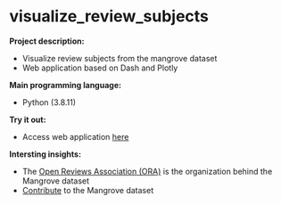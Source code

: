 # visualize_review_subjects

**Project description:**
* Visualize review subjects from the mangrove dataset
* Web application based on Dash and Plotly

**Main programming language:**
* Python (3.8.11)

**Try it out:**
* Access web application [here](https://lubech.pythonanywhere.com/)

**Intersting insights:**
* The [Open Reviews Association (ORA)](https://open-reviews.net/) is the organization behind the Mangrove dataset
* [Contribute](https://mangrove.reviews/) to the Mangrove dataset
